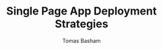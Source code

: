 ---
layout: post
title: Single Page App Deployment Strategies
tags:
  - technology
  - web
  - SPA
author: Tomas Basham
comments: true
---